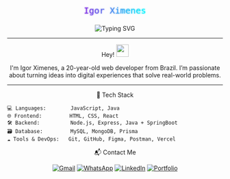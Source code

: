<p align="center">
  <svg width="100%" height="100" viewBox="0 0 1000 100" xmlns="http://www.w3.org/2000/svg">
    <defs>
      <linearGradient id="gradient" x1="0%" y1="50%" x2="100%" y2="50%">
        <stop offset="0%" stop-color="#8A2BE2">
          <animate attributeName="stop-color" values="#8A2BE2; #00FFFF; #8A2BE2" dur="4s" repeatCount="indefinite"/>
        </stop>
        <stop offset="100%" stop-color="#00FFFF">
          <animate attributeName="stop-color" values="#00FFFF; #8A2BE2; #00FFFF" dur="4s" repeatCount="indefinite"/>
        </stop>
      </linearGradient>
      <filter id="glow" x="-50%" y="-50%" width="200%" height="200%">
        <feGaussianBlur stdDeviation="3.5" result="coloredBlur"/>
        <feMerge>
          <feMergeNode in="coloredBlur"/>
          <feMergeNode in="SourceGraphic"/>
        </feMerge>
      </filter>
    </defs>
    <text x="50%" y="65%" dominant-baseline="middle" text-anchor="middle" font-family="Fira Code, monospace" font-size="40" fill="url(#gradient)" filter="url(#glow)">
      Igor Ximenes
    </text>
  </svg>
</p>

<p align="center">
  <img src="https://readme-typing-svg.herokuapp.com?font=Fira+Code&size=20&pause=1000&center=true&vCenter=true&width=500&lines=Full+Stack+Developer+in+the+making;Passionate+about+technology+and+innovation;Always+looking+for+new+challenges" alt="Typing SVG" />
</p>

---

<p align="center">
  Hey! <img src="https://github.com/TheDudeThatCode/TheDudeThatCode/blob/master/Assets/Hi.gif" width="29px">
</p>

<p align="center">
  I'm Igor Ximenes, a 20-year-old web developer from Brazil. I’m passionate about turning ideas into digital experiences that solve real-world problems.
</p>

---

<p align="center">🚀 Tech Stack</p>

```plaintext
💻 Languages:        JavaScript, Java
🌐 Frontend:         HTML, CSS, React
🛠️ Backend:          Node.js, Express, Java + SpringBoot
🗃️ Database:         MySQL, MongoDB, Prisma
☁️ Tools & DevOps:   Git, GitHub, Figma, Postman, Vercel
```
<p align="center">📬 Contact Me </p>

<p align="center">
  <a href="mailto:igorrx24072004@gmail.com"><img src="https://img.shields.io/badge/Gmail-D14836?style=for-the-badge&logo=gmail&logoColor=white" alt="Gmail"/></a>
  <a href="https://wa.me/5581996697908"><img src="https://img.shields.io/badge/WhatsApp-25D366?style=for-the-badge&logo=whatsapp&logoColor=white" alt="WhatsApp"/></a>
  <a href="https://www.linkedin.com/in/igor-ximenes-de-oliveira-rocha-84859226b/"><img src="https://img.shields.io/badge/LinkedIn-0077B5?style=for-the-badge&logo=linkedin&logoColor=white" alt="LinkedIn"/></a>
  <a href="https://portfolio-ximenes.netlify.app"><img src="https://img.shields.io/badge/Portfolio-4CAF50?style=for-the-badge&logo=vercel&logoColor=white" alt="Portfolio"/></a>
</p>
